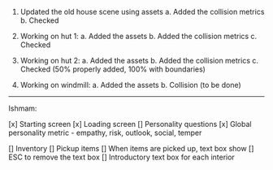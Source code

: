 1. Updated the old house scene using assets
    a. Added the collision metrics
    b. Checked

2. Working on hut 1:
    a. Added the assets
    b. Added the collision metrics
    c. Checked

3. Working on hut 2:
    a. Added the assets
    b. Added the collision metrics
    c. Checked (50% properly added, 100% with boundaries)

4. Working on windmill:
    a. Added the assets
    b. Collision (to be done)

-----------------

Ishmam:

[x] Starting screen
[x] Loading screen
[] Personality questions
    [x] Global personality metric
        - empathy, risk, outlook, social, temper

[] Inventory
[] Pickup items
    [] When items are picked up, text box show
    [] ESC to remove the text box
[] Introductory text box for each interior
